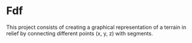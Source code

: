 # Fdf
This project consists of creating a graphical representation of a terrain in relief by connecting different points (x, y, z) with segments.
